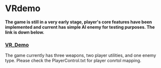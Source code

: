 # VRdemo
**The game is still in a very early stage, player's core features have been implemented and current has simple AI enemy for testing purposes. The link is down below.**
### **[VR_Demo](https://drive.google.com/drive/folders/1BCVE_zwTb-LCiyo8-XzKHLrdnMQhq45U?usp=sharing)**
The game currently has three weapons, two player utilities, and one enemy type. Please check the PlayerControl.txt for player conrtol mapping. 
